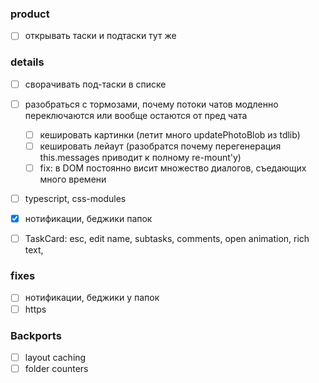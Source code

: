 ### product
- [ ] открывать таски и подтаски тут же

### details
- [ ] сворачивать под-таски в списке
- [ ] разобраться с тормозами, почему потоки чатов модленно переключаются или вообще остаются от пред чата
  - [ ] кешировать картинки (летит много updatePhotoBlob из tdlib)
  - [ ] кешировать лейаут (разобратся почему перегенерация this.messages приводит к полному re-mount'у)
  - [ ] fix: в DOM постоянно висит множество диалогов, съедающих много времени
- [ ] typescript, css-modules
- [x] нотификации, беджики папок
- [ ] TaskCard: esc, edit name, subtasks, comments, open animation, rich text,


### fixes
- [ ] нотификации, беджики у папок
- [ ] https

### Backports
- [ ] layout caching
- [ ] folder counters
